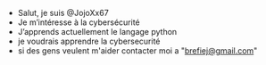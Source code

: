 -  Salut, je suis @JojoXx67
- Je m’intéresse à la cybersécurité
- J’apprends actuellement le langage python
-  je voudrais apprendre la cybersecurité
-  si des gens veulent m'aider contacter moi a "brefiej@gmail.com"
